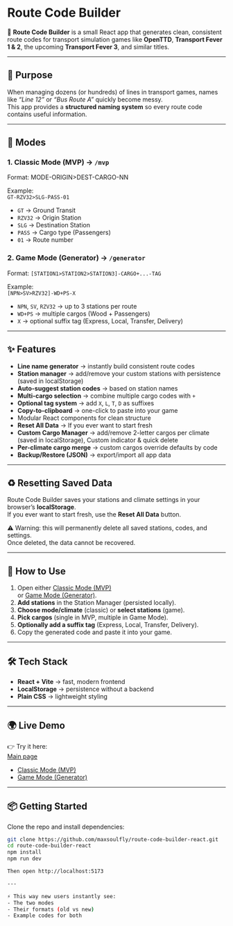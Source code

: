# Route Code Builder

🚦 **Route Code Builder** is a small React app that generates clean, consistent route codes for transport simulation games like **OpenTTD**, **Transport Fever 1 & 2**, the upcoming **Transport Fever 3**, and similar titles.

---

## 🎯 Purpose

When managing dozens (or hundreds) of lines in transport games, names like _“Line 12”_ or _“Bus Route A”_ quickly become messy.  
This app provides a **structured naming system** so every route code contains useful information.

---

## 🧭 Modes

### 1. Classic Mode (MVP) → `/mvp`

Format:
MODE-ORIGIN>DEST-CARGO-NN

Example:  
`GT-RZV32>SLG-PASS-01`

- `GT` → Ground Transit
- `RZV32` → Origin Station
- `SLG` → Destination Station
- `PASS` → Cargo type (Passengers)
- `01` → Route number

### 2. Game Mode (Generator) → `/generator`

Format:
`[STATION1>STATION2>STATION3]-CARGO+...-TAG`

Example:  
`[NPN>SV>RZV32]-WD+PS-X`

- `NPN`, `SV`, `RZV32` → up to 3 stations per route
- `WD+PS` → multiple cargos (Wood + Passengers)
- `X` → optional suffix tag (Express, Local, Transfer, Delivery)

---

## ✨ Features

- **Line name generator** → instantly build consistent route codes
- **Station manager** → add/remove your custom stations with persistence (saved in localStorage)
- **Auto-suggest station codes** → based on station names
- **Multi-cargo selection** → combine multiple cargo codes with `+`
- **Optional tag system** → add `X`, `L`, `T`, `D` as suffixes
- **Copy-to-clipboard** → one-click to paste into your game
- Modular React components for clean structure
- **Reset All Data** → If you ever want to start fresh
- **Custom Cargo Manager** → add/remove 2-letter cargos per climate (saved in localStorage), Custom indicator & quick delete
- **Per-climate cargo merge** → custom cargos override defaults by code
- **Backup/Restore (JSON)** → export/import all app data

---

## ♻️ Resetting Saved Data

Route Code Builder saves your stations and climate settings in your browser’s **localStorage**.  
If you ever want to start fresh, use the **Reset All Data** button.

⚠️ Warning: this will permanently delete all saved stations, codes, and settings.  
Once deleted, the data cannot be recovered.

---

## 🚀 How to Use

1. Open either [Classic Mode (MVP)](https://maxsoulfly.github.io/route-code-builder-react/#/mvp)  
   or [Game Mode (Generator)](https://maxsoulfly.github.io/route-code-builder-react/#/generator).
2. **Add stations** in the Station Manager (persisted locally).
3. **Choose mode/climate** (classic) or **select stations** (game).
4. **Pick cargos** (single in MVP, multiple in Game Mode).
5. **Optionally add a suffix tag** (Express, Local, Transfer, Delivery).
6. Copy the generated code and paste it into your game.

---

## 🛠 Tech Stack

- **React + Vite** → fast, modern frontend
- **LocalStorage** → persistence without a backend
- **Plain CSS** → lightweight styling

---

## 🌍 Live Demo

👉 Try it here:  
[Main page](https://maxsoulfly.github.io/route-code-builder-react/)

- [Classic Mode (MVP)](https://maxsoulfly.github.io/route-code-builder-react/#/mvp)
- [Game Mode (Generator)](https://maxsoulfly.github.io/route-code-builder-react/#/generator)

---

## 📦 Getting Started

Clone the repo and install dependencies:

```bash
git clone https://github.com/maxsoulfly/route-code-builder-react.git
cd route-code-builder-react
npm install
npm run dev

Then open http://localhost:5173

---

⚡ This way new users instantly see:
- The two modes
- Their formats (old vs new)
- Example codes for both

```
